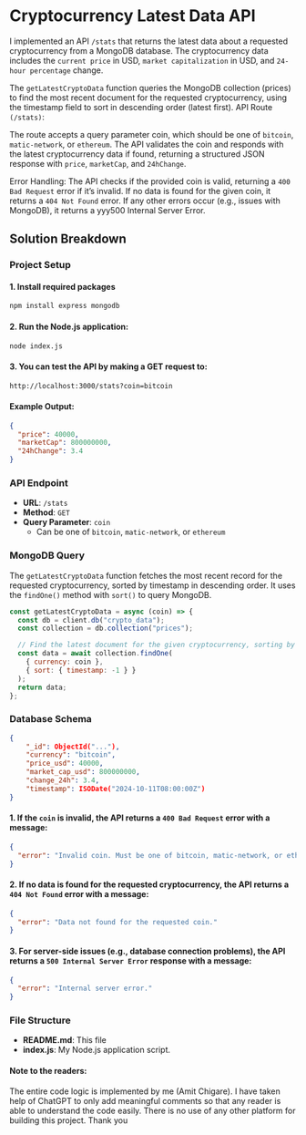 # Cryptocurrency Latest Data API

I implemented an API `/stats` that returns the latest data about a requested cryptocurrency from a MongoDB database. The cryptocurrency data includes the `current price` in USD, `market capitalization` in USD, and `24-hour percentage` change.

The `getLatestCryptoData` function queries the MongoDB collection (prices) to find the most recent document for the requested cryptocurrency, using the timestamp field to sort in descending order (latest first).
API Route `(/stats)`:

The route accepts a query parameter coin, which should be one of `bitcoin`, `matic-network`, or `ethereum`.
The API validates the coin and responds with the latest cryptocurrency data if found, returning a structured JSON response with `price`, `marketCap`, and `24hChange`.

Error Handling:
The API checks if the provided coin is valid, returning a `400 Bad Request` error if it’s invalid.
If no data is found for the given coin, it returns a `404 Not Found` error.
If any other errors occur (e.g., issues with MongoDB), it returns a yyy500 Internal Server Error.

## Solution Breakdown

### Project Setup

#### 1. Install required packages

```bash
npm install express mongodb

```

#### 2. Run the Node.js application:

```bash
node index.js
```

#### 3. You can test the API by making a GET request to:

```bash
http://localhost:3000/stats?coin=bitcoin
```

#### Example Output:

```json
{
  "price": 40000,
  "marketCap": 800000000,
  "24hChange": 3.4
}
```

### API Endpoint

- **URL**: `/stats`
- **Method**: `GET`
- **Query Parameter**: `coin`
  - Can be one of `bitcoin`, `matic-network`, or `ethereum`

### MongoDB Query

The `getLatestCryptoData` function fetches the most recent record for the requested cryptocurrency, sorted by timestamp in descending order. It uses the `findOne()` method with `sort()` to query MongoDB.

```javascript
const getLatestCryptoData = async (coin) => {
  const db = client.db("crypto_data");
  const collection = db.collection("prices");

  // Find the latest document for the given cryptocurrency, sorting by timestamp in descending order
  const data = await collection.findOne(
    { currency: coin },
    { sort: { timestamp: -1 } }
  );
  return data;
};
```

### Database Schema

```json
{
    "_id": ObjectId("..."),
    "currency": "bitcoin",
    "price_usd": 40000,
    "market_cap_usd": 800000000,
    "change_24h": 3.4,
    "timestamp": ISODate("2024-10-11T08:00:00Z")
}

```

#### 1. If the `coin` is invalid, the API returns a `400 Bad Request` error with a message:

```json
{
  "error": "Invalid coin. Must be one of bitcoin, matic-network, or ethereum."
}
```

#### 2. If no data is found for the requested cryptocurrency, the API returns a `404 Not Found` error with a message:

```json
{
  "error": "Data not found for the requested coin."
}
```

#### 3. For server-side issues (e.g., database connection problems), the API returns a `500 Internal Server Error` response with a message:

```json
{
  "error": "Internal server error."
}
```

### File Structure

- **README.md**: This file
- **index.js**: My Node.js application script.

#### Note to the readers:

The entire code logic is implemented by me (Amit Chigare). I have taken help of ChatGPT to only add meaningful comments so that any reader is able to understand the code easily. There is no use of any other platform for building this project. Thank you
